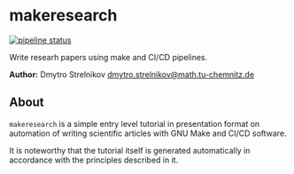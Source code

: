 makeresearch
============

[![pipeline status](https://gitlab.hrz.tu-chemnitz.de/dmst--tu-chemnitz.de/makeresearch/badges/master/pipeline.svg)](https://gitlab.hrz.tu-chemnitz.de/dmst--tu-chemnitz.de/makeresearch/-/commits/master)


Write researh papers using make and CI/CD pipelines.

**Author:** Dmytro Strelnikov <dmytro.strelnikov@math.tu-chemnitz.de>  


## About

`makeresearch` is a simple entry level tutorial in presentation format on automation of writing scientific articles with GNU Make and CI/CD software.

It is noteworthy that the tutorial itself is generated automatically in accordance with the principles described in it.
